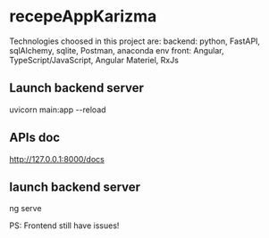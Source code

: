 # recepeAppKarizma
Technologies choosed in this project are: 
backend: python, FastAPI, sqlAlchemy, sqlite, Postman, anaconda env
front: Angular, TypeScript/JavaScript, Angular Materiel, RxJs
## Launch backend server
uvicorn main:app --reload

## APIs doc
http://127.0.0.1:8000/docs

## launch backend server
ng serve

PS: Frontend still have issues!
